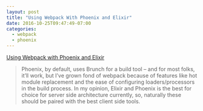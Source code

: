 ```yaml
---
layout: post
title: "Using Webpack With Phoenix and Elixir"
date: 2016-10-25T09:47:49-07:00
categories:
  - webpack
  - phoenix
---
```


[Using Webpack with Phoenix and Elixir](http://matthewlehner.net/using-webpack-with-phoenix-and-elixir/)

> Phoenix, by default, uses Brunch for a build tool – and for most folks, it’ll work, but I’ve grown fond of webpack because of features like hot module replacement and the ease of configuring loaders/processors in the build process. In my opinion, Elixir and Phoenix is the best for choice for server side architecture currently, so, naturally these should be paired with the best client side tools.
